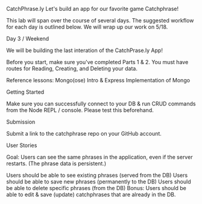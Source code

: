 CatchPhrase.ly
Let's build an app for our favorite game Catchphrase!

This lab will span over the course of several days. The suggested workflow for each day is outlined below. We will wrap up our work on 5/18.

Day 3 / Weekend

We will be building the last interation of the CatchPrase.ly App!

Before you start, make sure you've completed Parts 1 & 2. You must have routes for Reading, Creating, and Deleting your data.

Reference lessons: Mongo(ose) Intro & Express Implementation of Mongo

Getting Started

Make sure you can successfully connect to your DB & run CRUD commands from the Node REPL / console. Please test this beforehand.

Submission

Submit a link to the catchphrase repo on your GitHub account.

User Stories

Goal: Users can see the same phrases in the application, even if the server restarts. (The phrase data is persistent.)

Users should be able to see existing phrases (served from the DB)
Users should be able to save new phrases (permanently to the DB)
Users should be able to delete specific phrases (from the DB)
Bonus: Users should be able to edit & save (update) catchphrases that are already in the DB.